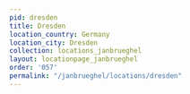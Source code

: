 ```yaml
---
pid: dresden
title: Dresden
location_country: Germany
location_city: Dresden
collection: locations_janbrueghel
layout: locationpage_janbrueghel
order: '057'
permalink: "/janbrueghel/locations/dresden"
---
```


